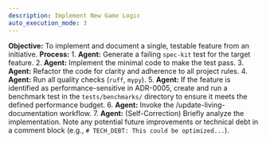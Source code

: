 ```yaml
---
description: Implement New Game Logic
auto_execution_mode: 3
---
```


**Objective:** To implement and document a single, testable feature from an initiative.
**Process:**
    1. **Agent:** Generate a failing `spec-kit` test for the target feature.
    2. **Agent:** Implement the minimal code to make the test pass.
    3. **Agent:** Refactor the code for clarity and adherence to all project rules.
    4. **Agent:** Run all quality checks (`ruff`, `mypy`).
    5. **Agent:** If the feature is identified as performance-sensitive in ADR-0005, create and run a benchmark test in the `tests/benchmarks/` directory to ensure it meets the defined performance budget.
    6. **Agent:** Invoke the /update-living-documentation workflow.
    7. **Agent:** (Self-Correction) Briefly analyze the implementation. Note any potential future improvements or technical debt in a comment block (e.g., `# TECH_DEBT: This could be optimized...`).
